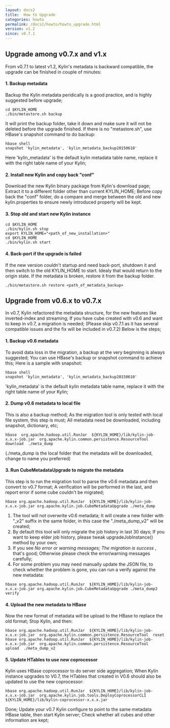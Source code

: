 ```yaml
---
layout: docs2
title:  How to Upgrade
categories: howto
permalink: /docs2/howto/howto_upgrade.html
version: v1.2
since: v0.7.1
---
```


## Upgrade among v0.7.x and v1.x 

From v0.7.1 to latest v1.2, Kylin's metadata is backward compatible, the upgrade can be finished in couple of minutes:

#### 1. Backup metadata
Backup the Kylin metadata peridically is a good practice, and is highly suggested before upgrade; 

```
cd $KYLIN_HOME
./bin/metastore.sh backup
``` 
It will print the backup folder, take it down and make sure it will not be deleted before the upgrade finished. If there is no "metastore.sh", use HBase's snapshot command to do backup:

```
hbase shell
snapshot 'kylin_metadata', 'kylin_metadata_backup20150610'
```
Here 'kylin_metadata' is the default kylin metadata table name, replace it with the right table name of your Kylin;

#### 2. Install new Kylin and copy back "conf"
Download the new Kylin binary package from Kylin's download page; Extract it to a different folder other than current KYLIN_HOME; Before copy back the "conf" folder, do a compare and merge between the old and new kylin.properties to ensure newly introduced property will be kept.

#### 3. Stop old and start new Kylin instance
```
cd $KYLIN_HOME
./bin/kylin.sh stop
export KYLIN_HOME="<path_of_new_installation>"
cd $KYLIN_HOME
./bin/kylin.sh start
```

#### 4. Back-port if the upgrade is failed
If the new version couldn't startup and need back-port, shutdown it and then switch to the old KYLIN_HOME to start. Idealy that would return to the origin state. If the metadata is broken, restore it from the backup folder.

```
./bin/metastore.sh restore <path_of_metadata_backup>
```

## Upgrade from v0.6.x to v0.7.x 

In v0.7, Kylin refactored the metadata structure, for the new features like inverted-index and streaming; If you have cube created with v0.6 and want to keep in v0.7, a migration is needed; (Please skip v0.7.1 as
it has several compatible issues and the fix will be included in v0.7.2) Below is the steps;

#### 1. Backup v0.6 metadata
To avoid data loss in the migration, a backup at the very beginning is always suggested; You can use HBase's backup or snapshot command to achieve this; Here is a sample with snapshot:

```
hbase shell
snapshot 'kylin_metadata', 'kylin_metadata_backup20150610'
```

'kylin_metadata' is the default kylin metadata table name, replace it with the right table name of your Kylin;

#### 2. Dump v0.6 metadata to local file
This is also a backup method; As the migration tool is only tested with local file system, this step is must; All metadata need be downloaded, including snapshot, dictionary, etc;

```
hbase  org.apache.hadoop.util.RunJar  ${KYLIN_HOME}/lib/kylin-job-x.x.x-job.jar  org.apache.kylin.common.persistence.ResourceTool  download  ./meta_dump
```

(./meta_dump is the local folder that the metadata will be downloaded, change to name you preferred)

#### 3. Run CubeMetadataUpgrade to migrate the metadata
This step is to run the migration tool to parse the v0.6 metadata and then convert to v0.7 format; A verification will be performed in the last, and report error if some cube couldn't be migrated;

```
hbase org.apache.hadoop.util.RunJar  ${KYLIN_HOME}/lib/kylin-job-x.x.x-job.jar org.apache.kylin.job.CubeMetadataUpgrade ./meta_dump
```

1. The tool will not overwrite v0.6 metadata; It will create a new folder with "_v2" suffix in the same folder, in this case the "./meta_dump_v2" will be created;
2. By default this tool will only migrate the job history in last 30 days; If you want to keep elder job history, please tweak upgradeJobInstance() method by your own;
3. If you see _No error or warning messages; The migration is success_ , that's good; Otherwise please check the error/warning messages carefully;
4. For some problem you may need manually update the JSON file, to check whether the problem is gone, you can run a verify against the new metadata:

```
hbase org.apache.hadoop.util.RunJar  ${KYLIN_HOME}/lib/kylin-job-x.x.x-job.jar org.apache.kylin.job.CubeMetadataUpgrade ./meta_dump2 verify
```

#### 4. Upload the new metadata to HBase
Now the new format of metadata will be upload to the HBase to replace the old format; Stop Kylin, and then:

```
hbase org.apache.hadoop.util.RunJar  ${KYLIN_HOME}/lib/kylin-job-x.x.x-job.jar  org.apache.kylin.common.persistence.ResourceTool  reset
hbase org.apache.hadoop.util.RunJar  ${KYLIN_HOME}/lib/kylin-job-x.x.x-job.jar  org.apache.kylin.common.persistence.ResourceTool  upload  ./meta_dump_v2
```

#### 5. Update HTables to use new coprocessor
Kylin uses HBase coprocessor to do server side aggregation; When Kylin instance upgrades to V0.7, the HTables that created in V0.6 should also be updated to use the new coprocessor:

```
hbase org.apache.hadoop.util.RunJar  ${KYLIN_HOME}/lib/kylin-job-x.x.x-job.jar  org.apache.kylin.job.tools.DeployCoprocessorCLI ${KYLIN_HOME}/lib/kylin-coprocessor-x.x.x.jar
```

Done; Update your v0.7 Kylin configure to point to the same metadata HBase table, then start Kylin server; Check whether all cubes and other information are kept;